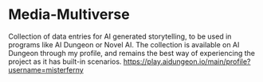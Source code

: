 # Media-Multiverse
Collection of data entries for AI generated storytelling, to be used in programs like AI Dungeon or Novel AI. The collection is available on AI Dungeon through my profile, and remains the best way of experiencing the project as it has built-in scenarios. https://play.aidungeon.io/main/profile?username=misterferny
